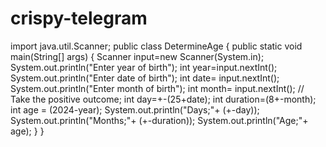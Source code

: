 # crispy-telegram
import java.util.Scanner;
public class DetermineAge {
    public static void main(String[] args) {
        Scanner input=new Scanner(System.in);
        System.out.println("Enter year of birth");
        int year=input.nextInt();
        System.out.println("Enter date of birth");
        int date= input.nextInt();
        System.out.println("Enter month of birth");
        int month= input.nextInt();
        // Take the positive outcome;
        int day=+-(25+date);
        int duration=(8+-month);
        int age = (2024-year);
        System.out.println("Days;"+ (+-day));
        System.out.println("Months;"+ (+-duration));
        System.out.println("Age;"+ age);
    }
}
